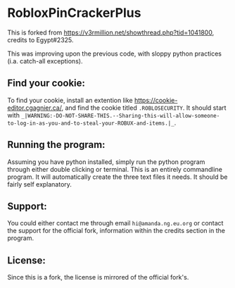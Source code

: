 # RobloxPinCrackerPlus

This is forked from https://v3rmillion.net/showthread.php?tid=1041800, credits to Egypt#2325.

This was improving upon the previous code, with sloppy python practices (i.a. catch-all exceptions). 

## Find your cookie:
To find your cookie, install an extention like https://cookie-editor.cgagnier.ca/, and find the cookie titled `.ROBLOSECURITY`. It should start with 
`_|WARNING:-DO-NOT-SHARE-THIS.--Sharing-this-will-allow-someone-to-log-in-as-you-and-to-steal-your-ROBUX-and-items.|_`.
  
## Running the program:
Assuming you have python installed, simply run the python program through either double clicking or terminal. This is an entirely commandline program. It will automatically create the three text files it needs. It should be fairly self explanatory. 

## Support: 
You could either contact me through email `hi@amanda.ng.eu.org` or contact the support for the official fork, information within the credits section in the program. 

## License:
Since this is a fork, the license is mirrored of the official fork's. 
